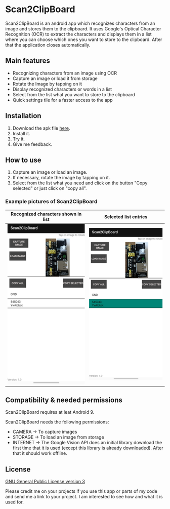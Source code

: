 # Scan2ClipBoard

Scan2ClipBoard is an android app which recognizes characters from an image and stores them to the clipboard. 
It uses Google's Optical Character Recognition (OCR) to extract the characters
and displays them in a list where you can choose which ones you want to store to the clipboard. 
After that the application closes automatically.

## Main features

- Recognizing characters from an image using OCR
- Capture an image or load it from storage
- Rotate the Image by tapping on it
- Display recognized characters or words in a list
- Select from the list what you want to store to the clipboard
- Quick settings tile for a faster access to the app

## Installation

1. Download the apk file [here](https://github.com/otaltan/Scan2ClipBoard/releases).
2. Install it.
3. Try it.
4. Give me feedback.

## How to use

1. Capture an image or load an image.
2. If necessary, rotate the image by tapping on it.
3. Select from the list what you need and click on the button "Copy selected"
   or just click on "copy all".
   
### Example pictures of Scan2ClipBoard

Recognized characters shown in list | Selected list entries
:-------------------------:|:-------------------------:
![](https://github.com/otaltan/Scan2ClipBoard/blob/master/Example%20Pictures/S2C_1.jpg?raw=true)  |  ![](https://github.com/otaltan/Scan2ClipBoard/blob/master/Example%20Pictures/S2C_2.jpg?raw=true)

## Compatibility & needed permissions

Scan2ClipBoard requires at leat Android 9.

Scan2ClipBoard needs the following permissions:
- CAMERA -> To capture images
- STORAGE -> To load an image from storage
- INTERNET -> The Google Vision API does an initial library download the first time that it is used
              (except this library is already downloaded). After that it should work offline.

## License

[GNU General Public License version 3](https://www.gnu.org/licenses/gpl-3.0.txt)

Please credit me on your projects if you use this app or parts of my code and send me a link to your project. I am interested to see how and what it is used for.
